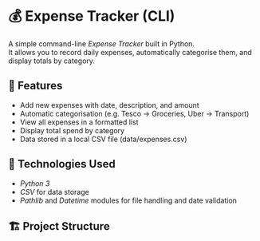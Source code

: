# 💰 Expense Tracker (CLI)

A simple command-line *Expense Tracker* built in Python.  
It allows you to record daily expenses, automatically categorise them, and display totals by category.

## 🧠 Features
- Add new expenses with date, description, and amount  
- Automatic categorisation (e.g. Tesco → Groceries, Uber → Transport)  
- View all expenses in a formatted list  
- Display total spend by category  
- Data stored in a local CSV file (data/expenses.csv)

## 🧩 Technologies Used
- *Python 3*
- *CSV* for data storage
- *Pathlib* and *Datetime* modules for file handling and date validation

## 🏗️ Project Structure
